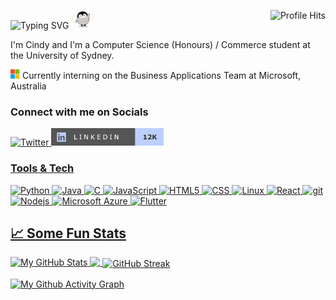 <img src="https://typing-svg.herokuapp.com?font=&size=30&pause=1000&center=true&multiline=true&width=240&height=40&lines=Hello%2C+World!" alt="Typing SVG" /></a><img src="https://github.com/CindyU-beep/CindyU-beep/blob/main/penguin.gif" width="45px" height="30px"/><img align="right" alt="Profile Hits" src="https://komarev.com/ghpvc/?username=cindyu-beep&color=36bcf7&style=circle"></h2>

<p> I'm Cindy and I'm a Computer Science (Honours) / Commerce student at the University of Sydney. </p>
 
<img src="https://github.com/CindyU-beep/CindyU-beep/blob/main/msftlogo.png" width="15px" height="15px" /> Currently interning on the Business Applications Team at Microsoft, Australia
 

<h3>Connect with me on Socials</h3>
 <a href="https://twitter.com/intent/follow?screen_name=cindy1um&tw_p=followbutton"><img alt="Twitter" src="https://img.shields.io/twitter/follow/cindy1um?color=BBD0FF&logo=twitter&logoColor=BBD0FF&style=for-the-badge" /> 
  <a href="https://www.linkedin.com/in/cindyum/"><img alt="LinkedIn" src="https://github.com/CindyU-beep/CindyU-beep/blob/main/linkedin.png" width="180px" height="28px" />


<h3>Tools & Tech</h3>
<p>
  
  <img alt="Python" src="https://img.shields.io/badge/-Python-yellow?style=flat-square&logo=Python&logoColor=white" />
  <img alt="Java" src="https://img.shields.io/badge/-Java-blue?style=flat-square&logo=java&logoColor=white" />
  <img alt="C" src="https://img.shields.io/badge/-C-red?style=flat-square&logo=c&logoColor=white" />
  <img alt="JavaScript" src="https://img.shields.io/badge/-Javascipt-d81e5b?style=flat-square&logo=javascript&logoColor=white" />
  <img alt="HTML5" src="https://img.shields.io/badge/-HTML5-E34F26?style=flat-square&logo=HTML5&logoColor=white" />
  <img alt="CSS" src="https://img.shields.io/badge/-CSS-1572B6?style=flat-square&logo=CSS3&logoColor=white" />

  
  <img alt="Linux" src="https://img.shields.io/badge/-Linux-e59500?style=flat-square&logo=linux&logoColor=white" />

  <img alt="React" src="https://img.shields.io/badge/-React-45b8d8?style=flat-square&logo=react&logoColor=white" />
  <img alt="git" src="https://img.shields.io/badge/-Git-F05032?style=flat-square&logo=git&logoColor=white" />
  <img alt="Nodejs" src="https://img.shields.io/badge/-Nodejs-43853d?style=flat-square&logo=Node.js&logoColor=white" />
  <img alt="Microsoft Azure" src="https://img.shields.io/badge/-Microsoft Azure-4169E1?style=flat-square&logo=microsoft-azure&logoColor=white" />
  <img alt="Flutter" src="https://img.shields.io/badge/-Flutter-027DFD?style=flat-square&logo=flutter&logoColor=white" />
  
</p>

## &#x1f4c8; Some Fun Stats
<img align="top" src="https://github-readme-stats.vercel.app/api?username=CindyU-beep&show_icons=true&line_height=27&count_private=true&title_color=1f007a&text_color=ffffff&icon_color=ffffff&bg_color=c8b6ff&custom_title=My%20Github%20Stats" alt="My GitHub Stats" />

<img align="top" src="https://github-readme-stats.vercel.app/api/top-langs/?username=CindyU-beep&hide=GLSL,HTML&title_color=1f007a&text_color=ffffff&icon_color=ffffff&bg_color=c8b6ff&langs_count=3" />

<!-- &layout=compact -->
<img align="center" img src="https://streak-stats.demolab.com/?user=cindyu-beep&amp;background=b8c0ff&amp;fire=1f007a&amp;ring=1f007a&amp;currStreakNum=ffffff&amp;currStreakLabel=ffffff&amp;theme=dark&amp;dates=1f007a" alt="GitHub Streak">
<p></p>
<img align="center" img src="https://activity-graph.herokuapp.com/graph?username=CindyU-beep&amp;bg_color=b8c0ff&amp;color=ffffff&amp;line=7547ff&amp;point=1f007a&amp;custom_title=My%20Github%20Activity%20Graph" alt="My Github Activity Graph">

<!--
**CindyU-beep/CindyU-beep** is a ✨ _special_ ✨ repository because its `README.md` (this file) appears on your GitHub profile.

Here are some ideas to get you started:

- 🔭 I’m currently working on ...
- 🌱 I’m currently learning ...
- 👯 I’m looking to collaborate on ...
- 🤔 I’m looking for help with ...
- 💬 Ask me about ...
- 📫 How to reach me: ...
- 😄 Pronouns: ...
- ⚡ Fun fact: ...
-->

